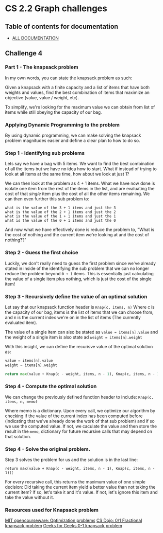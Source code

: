 # CS 2.2 Graph challenges

## Table of contents for documentation
* [ALL DOCUMENTATION](docs.md)

## Challenge 4
### Part 1 - The knapsack problem

In my own words, you can state the knapsack problem as such:

Given a knapsack with a finite capacity and a list of items that have both weights and values,
find the best combination of items that maximize an objective (value, value / weight, etc).

To simplify, we're looking for the maximum value we can obtain from list of items while still
obeying the capacity of our bag.

### Applying Dynamic Programming to the problem
By using dynamic programming, we can make solving the knapsack problem magnitudes easier and
define a clear plan to how to do so.

### Step 1 - Identifying sub problems
Lets say we have a bag with 5 items. We want to find the best combination of all the items but
we have no idea how to start. What if instead of trying to look at all items at the same
time, how about we look at just 1?

We can then look at the problem as 4 + 1 items. What we have now done is isolate one item
from the rest of the items in the list, and are evaluating the cost of that *single* item plus
the cost of all the other items remaining. We can then even further this sub problem to:
```
what is the value of the 3 + 1 items and just the 3
what is the value of the 2 + 1 items and just the 2
what is the value of the 1 + 1 items and just the 1
what is the value of the 0 + 1 items and just the 0
```

And now what we have effectively done is reduce the problem to, "What is the cost of nothing and 
the current item we're looking at and the cost of nothing??"

### Step 2 - Guess the first choice
Luckily, we don't really need to guess the first problem since we've already stated in inside
of the identifying the sub problem that we can no longer reduce the problem beyond `0 + 1` items.
This is essentially just calculating the value of a single item plus nothing, which is just the
cost of the single item!

### Step 3 - Recursively define the value of an optimal solution

Let say that our knapsack function header is `Knap(c, items, n)` Where c is the capacity of our
bag, items is the list of items that we can choose from, and n is the current index we're on in
the list of items (The currently evaluated item).

The value of a single item can also be stated as `value = items[n].value` and the weight of a single
item is also state ad `weight = items[n].weight`

With this insight, we can define the recurisve value of the optimal solution as:

```python
value = items[n].value
weight = items[n].weight

return max(value + Knap(c - weight, items, n - 1), Knap(c, items, n - 1)))
```

### Step 4 - Compute the optimal solution
We can change the previously defined function header to include:
`Knap(c, items, n, memo)`

Where memo is a dictionary. Upon every call, we optimize our algorithm by checking if the value of the current
index has been computed before (indicating that we've already done the work of that sub problem)
and if so we use the computed value. If not, we caculate the value and then store the result in the `memo`,
dictionary for future recursive calls that may depend on that solution.


### Step 4 - Solve the original problem.

Step 3 solves the problem for us and the solution is in the last line:

```
return max(value + Knap(c - weight, items, n - 1), Knap(c, items, n - 1)))
```

For every recursive call, this returns the maximum value of one simple decision:
Did taking the current item yield a better value than not taking the current item?
If so, let's take it and it's value. If not, let's ignore this item and take the value without it.

### Resources used for Knapsack problem
[MIT opencourseware: Optimization problems](https://www.youtube.com/watch?v=uK5yvoXnkSk)
[CS Dojo: 0/1 Fractional knapsack problem](https://www.youtube.com/watch?v=xOlhR_2QCXY)
[Geeks for Geeks 0-1 knapsack problem](https://www.geeksforgeeks.org/0-1-knapsack-problem-dp-10/)

